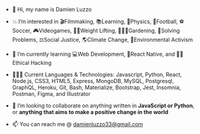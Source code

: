 - 👋 Hi, my name is Damien Luzzo

- 💥 I’m interested in 🎬Filmmaking, 📚Learning, 🚀Physics, 🏉Football, ⚽Soccer, 🎮Videogames, 🏋️‍♂️Weight Lifting, 👨‍🌾🌱Gardening, 🧩Solving Problems, ⚖Social Justice, 🌎Climate Change, 🌳Environmental Activism

- 🌱 I’m currently learning 💻Web Development, 📱React Native, and 🐱‍💻Ethical Hacking

- 👨🏻‍💻 Current Languages & Technologies: Javascript, Python, React, Node.js, CSS3, HTML5, Express, MongoDB, MySQL, Postgresql, GraphQL, Heroku, Git, Bash, Materialize, Bootstrap, Jest, Insomnia, Postman, Figma, and Illustrator

- 💞️ I’m looking to collaborate on anything written in <b>JavaScript or Python</b>, or <b>anything that aims to make a positive change in the world</b>

- 📫 You can reach me @ damienluzzo33@gmail.com

<!---
damienluzzo33/damienluzzo33 is a ✨ special ✨ repository because its `README.md` (this file) appears on your GitHub profile.
You can click the Preview link to take a look at your changes.
--->
